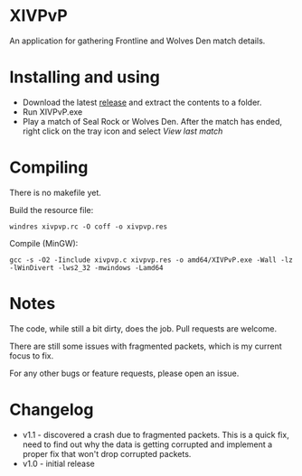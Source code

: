 # XIVPvP

An application for gathering Frontline and Wolves Den match details.

# Installing and using

- Download the latest [release](https://github.com/XIVPvP/XIVPvP/releases) and extract the contents to a folder. 
- Run XIVPvP.exe
- Play a match of Seal Rock or Wolves Den. After the match has ended, right click on the tray icon and select *View last match*

# Compiling

There is no makefile yet.

Build the resource file:

    windres xivpvp.rc -O coff -o xivpvp.res

Compile (MinGW):

    gcc -s -O2 -Iinclude xivpvp.c xivpvp.res -o amd64/XIVPvP.exe -Wall -lz -lWinDivert -lws2_32 -mwindows -Lamd64

# Notes

The code, while still a bit dirty, does the job. Pull requests are welcome.

There are still some issues with fragmented packets, which is my current focus to fix.

For any other bugs or feature requests, please open an issue.

# Changelog
- v1.1 - discovered a crash due to fragmented packets. This is a quick fix, need to find out why the data is getting corrupted and implement a proper fix that won't drop corrupted packets.
- v1.0 - initial release
